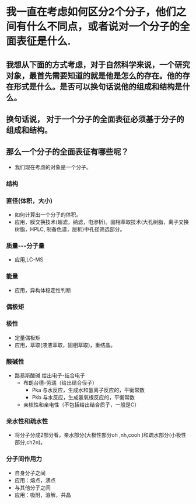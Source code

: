 # 我一直在考虑如何区分2个分子，他们之间有什么不同点，或者说对一个分子的全面表征是什么.
## 我想从下面的方式考虑，对于自然科学来说，一个研究对象，最首先需要知道的就是他是怎么的存在。他的存在形式是什么。是否可以换句话说他的组成和结构是什么。

## 换句话说， 对于一个分子的全面表征必须基于分子的组成和结构。

## 那么一个分子的全面表征有哪些呢？

- 我们现在考虑的对象是一个分子。

### 结构


### 直径(体积，大小)
- 如何计算出一个分子的体积。 
- 应用，膜交换技术(超滤，纳滤，电渗析)。固相萃取技术(大孔树脂，离子交换树脂，HPLC, 制备色谱，层析)中孔径筛选部分。

### 质量---分子量
- 应用,LC-MS

### 能量
- 应用，异构体稳定性判断

### 偶极矩

### 极性
- 定量偶极矩
- 应用，萃取(液液萃取，固相萃取)，重结晶。

### 酸碱性
- 路易斯酸碱 给出电子-结合电子
    - 布朗台德-劳瑞（给出结合侄子）
        - Pka  与水反应，生成水和氢离子反应的，平衡常数
        - Pkb  与水反应，生成氢氧根反应的，平衡常数
    - 亲核性和亲电性（不包括给出结合质子，一般是C）

### 亲水性和疏水性
- 将分子分成2部分看，亲水部分(大极性部分oh ,nh,cooh )和疏水部分(小极性部分,ch2n)。

### 分子间作用力
- 自身分子之间
- 应用：熔点，沸点
- 与其他分子之间
- 应用：吸附，溶解，共晶




